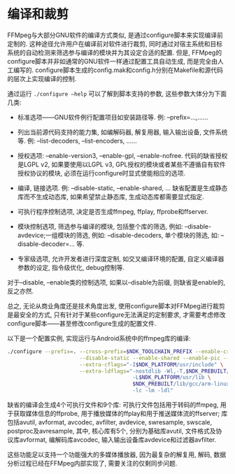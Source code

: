 # 编译和裁剪

FFMpeg与大部分GNU软件的编译方式类似, 是通过configure脚本来实现编译前定制的.
这种途径允许用户在编译前对软件进行裁剪,
同时通过对宿主系统和目标系统的自动检测来筛选参与编译的模块并为其设定合适的配置.
但是, FFMpeg的configure脚本并非如通常的GNU软件一样通过配置工具自动生成, 而是完全由人工编写的.
configure脚本生成的config.mak和config.h分别在Makefile和源代码的层次上实现编译的控制.

通过运行 `./configure –help` 可以了解到脚本支持的参数, 这些参数大体分为下面几类:

+ 标准选项——GNU软件例行配置项目如安装路径等. 例: –prefix=…,……
+ 列出当前源代码支持的能力集, 如编解码器, 解复用器, 输入输出设备, 文件系统等.
例: –list-decoders, –list-encoders, ……

+ 授权选项: –enable-version3, –enable-gpl, –enable-nofree. 代码的缺省授权是LGPL v2,
如果要使用以LGPL v3, GPL授权的模块或者某些不遵循自有软件授权协议的模块, 必须在运行configure时显式使能相应的选项.

+ 编译, 链接选项. 例: –disable-static, –enable-shared, ...
缺省配置是生成静态库而不生成动态库, 如果希望禁止静态库, 生成动态库都需要显式指定.

+ 可执行程序控制选项, 决定是否生成ffmpeg, ffplay, ffprobe和ffserver.
+ 模块控制选项, 筛选参与编译的模块, 包括整个库的筛选,
例如: –disable-avdevice;一组模块的筛选,
例如: –disable-decoders, 单个模块的筛选, 如: –disable-decoder=… 等.

+ 专家级选项, 允许开发者进行深度定制,
如交叉编译环境的配置, 自定义编译器参数的设定, 指令级优化, debug控制等.

对于–disable, –enable类的控制选项,
如果以–disable为前缀, 则缺省是enable的, 反之亦然.

总之, 无论从商业角度还是技术角度出发,
使用configure脚本对FFMpeg进行裁剪是最安全的方式,
只有针对于某些configure无法满足的定制要求,
才需要考虑修改configure脚本——甚至修改configure生成的配置文件.

以下是一个配置实例, 实现运行与Android系统中的ffmpeg库的编译:

```bash
./configure --prefix=. --cross-prefix=$NDK_TOOLCHAIN_PREFIX --enable-cross-compile --arch=arm --target-os=linux --cpu=cortex-a8 \
                       --disable-static --enable-shared --enable-pic --disable-ffmpeg --disable-ffplay --disable-ffserver --disable-ffprobe \
                       --extra-cflags="-I$NDK_PLATFORM/usr/include" \
                       --extra-ldflags="-nostdlib -Wl,-T,$NDK_PREBUILT/arm-linux-androideabi/lib/ldscripts/armelf_linux_eabi.x \
                                        -L$NDK_PLATFORM/usr/lib \
                                        $NDK_PREBUILT/lib/gcc/arm-linux-androideabi/4.4.3/crtbegin.o $NDK_PREBUILT/lib/gcc/arm-linux-androideabi/4.4.3/crtend.o \
                                        -lc -lm -ldl"
```

缺省的编译会生成4个可执行文件和9个库:
可执行文件包括用于转码的ffmpeg, 用于获取媒体信息的ffprobe,
用于播放媒体的ffplay和用于推送媒体流的ffserver;
库包括avutil, avformat, avcodec, avfilter, avdevice, swresample, swscale, postproc及avresample,
其中, 核心库有5个, 分别为基础库avutil, 文件格式及协议库avformat,
编解码库avcodec, 输入输出设备库avdevice和过滤器avfilter.

这些功能足以支持一个功能强大的多媒体播放器,
因为最复杂的解复用, 解码, 数据分析过程已经在FFMpeg内部实现了, 需要关注的仅剩同步问题.

